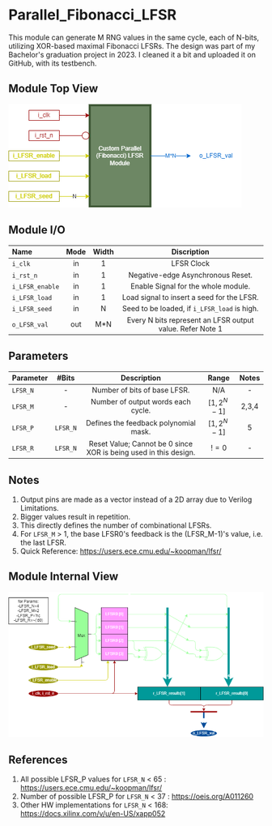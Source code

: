 # Parallel_Fibonacci_LFSR
This module can generate M RNG values in the same cycle, each of N-bits, utilizing XOR-based maximal Fibonacci LFSRs. The design was part of my Bachelor's graduation project in 2023. I cleaned it a bit and uploaded it on GitHub, with its testbench. 


## Module Top View

![alt text](/custom_parallel_lfsr_io.drawio.png "Top View")


## Module I/O

| Name           | Mode  | Width | Discription |
|:-------------- |:-----:|:-----:|:------------------------------------------:|
| `i_clk`        |  in   |   1   | LFSR Clock                                 |
| `i_rst_n`      |  in   |   1   | Negative-edge Asynchronous Reset.          |
| `i_LFSR_enable`|  in   |   1   | Enable Signal for the whole module.        |
| `i_LFSR_load`  |  in   |   1   | Load signal to insert a seed for the LFSR. |
| `i_LFSR_seed`  |  in   |   N   | Seed to be loaded, if `i_LFSR_load` is high. |
| `o_LFSR_val`   |  out  |  M*N  | Every N bits represent an LFSR output value. Refer Note 1|


## Parameters

| Parameter      | #Bits  | Description                                                    | Range         |  Notes |
|:-------------- |:------:|:--------------------------------------------------------------:|:-------------:|:------:|
|`LFSR_N`        | -      |Number of bits of base LFSR.                                    |   N/A         |   -    | 
|`LFSR_M`        | -      |Number of output words each cycle.                              |$[1,2^{N}-1]$  | 2,3,4  |
|`LFSR_P`        |`LFSR_N`|Defines the feedback polynomial mask.                           |$[1,2^{N}-1]$  | 5      |
|`LFSR_R`        |`LFSR_N`|Reset Value; Cannot be 0 since XOR is being used in this design.| $!=0$         |   -    |


## Notes
1. Output pins are made as a vector instead of a 2D array due to Verilog Limitations.
2. Bigger values result in repetition.
3. This directly defines the number of combinational LFSRs.
4. For `LFSR_M` > 1, the base LFSR0's feedback is the (LFSR_M-1)'s value, i.e. the last LFSR.
5. Quick Reference: https://users.ece.cmu.edu/~koopman/lfsr/


## Module Internal View

![alt text](/custom_parallel_lfsr_internal.drawio.png "Internal View")


## References
1. All possible LFSR_P values for `LFSR_N` < 65 : https://users.ece.cmu.edu/~koopman/lfsr/
2. Number of possible LFSR_P  for `LFSR_N` < 37 : https://oeis.org/A011260
3. Other HW implementations   for `LFSR_N` < 168: https://docs.xilinx.com/v/u/en-US/xapp052

